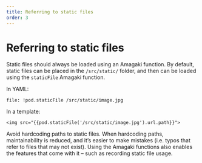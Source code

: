 ```yaml
---
title: Referring to static files
order: 3
---
```

# Referring to static files

Static files should always be loaded using an Amagaki function. By default,
static files can be placed in the `/src/static/` folder, and then can be loaded
using the `staticFile` Amagaki function.

In YAML:


```
file: !pod.staticFile /src/static/image.jpg
```


In a template:


```
<img src="{{pod.staticFile('/src/static/image.jpg').url.path}}">
```


Avoid hardcoding paths to static files. When hardcoding paths, maintainability
is reduced, and it’s easier to make mistakes (i.e. typos that refer to files
that may not exist). Using the Amagaki functions also enables the features that
come with it – such as recording static file usage.